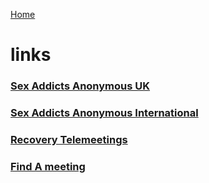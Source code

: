 [Home](index.md)

# links

### <a href="https://saauk.info/">Sex Addicts Anonymous UK</a>

### <a href="https://saa-recovery.org/">Sex Addicts Anonymous International</a>

### <a href="https://saauk.info/en/telemeetings/">Recovery Telemeetings</a>

### <a href="https://saa-recovery.org/meetings/">Find A meeting</a>


